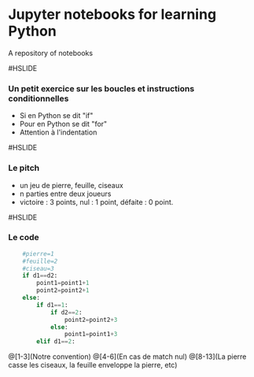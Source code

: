 # Jupyter notebooks for learning Python

A repository of notebooks

#HSLIDE

### Un petit exercice sur les boucles et instructions conditionnelles

- Si en Python se dit "if"
- Pour en Python se dit "for"
- Attention à l'indentation

#HSLIDE

### Le pitch

- un jeu de pierre, feuille, ciseaux
- n parties entre deux joueurs
- victoire : 3 points, nul : 1 point, défaite : 0 point.

#HSLIDE

### Le code

```python
    #pierre=1
    #feuille=2
    #ciseau=3
    if d1==d2:
        point1=point1+1
        point2=point2+1
    else:
        if d1==1:
            if d2==2:
                point2=point2+3
            else:
                point1=point1+3
        elif d1==2:
```
@[1-3](Notre convention)
@[4-6](En cas de match nul)
@[8-13](La pierre casse les ciseaux, la feuille enveloppe la pierre, etc)
